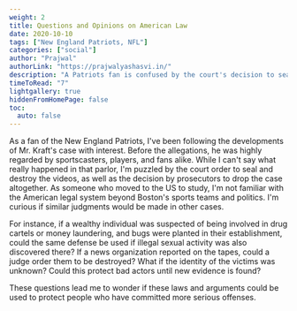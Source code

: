 ```yaml
---
weight: 2
title: Questions and Opinions on American Law
date: 2020-10-10
tags: ["New England Patriots, NFL"]
categories: ["social"]
author: "Prajwal"
authorLink: "https://prajwalyashasvi.in/"
description: "A Patriots fan is confused by the court's decision to seal and destroy videos related to Robert Kraft's alleged incident. They question whether similar outcomes would happen in other scenarios involving wealthy accused individuals and the potential victims."
timeToRead: "7"
lightgallery: true
hiddenFromHomePage: false
toc:
  auto: false
---
```


As a fan of the New England Patriots, I've been following the developments of Mr. Kraft's case with interest. Before the allegations, he was highly regarded by sportscasters, players, and fans alike. While I can't say what really happened in that parlor, I'm puzzled by the court order to seal and destroy the videos, as well as the decision by prosecutors to drop the case altogether. As someone who moved to the US to study, I'm not familiar with the American legal system beyond Boston's sports teams and politics. I'm curious if similar judgments would be made in other cases.

For instance, if a wealthy individual was suspected of being involved in drug cartels or money laundering, and bugs were planted in their establishment, could the same defense be used if illegal sexual activity was also discovered there? If a news organization reported on the tapes, could a judge order them to be destroyed? What if the identity of the victims was unknown? Could this protect bad actors until new evidence is found?

These questions lead me to wonder if these laws and arguments could be used to protect people who have committed more serious offenses.
